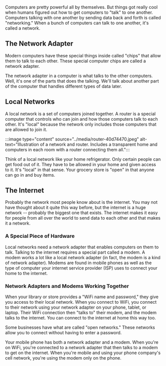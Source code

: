 Computers are pretty powerful all by themselves. But things got really cool when humans figured out how to get computers to "talk" to one another. Computers talking with one another by sending data back and forth is called "networking." When a bunch of computers can talk to one another, it's called a network.

## The Network Adapter

Modern computers have these special things inside called "chips" that allow them to talk to each other. These special computer chips are called a network adapter.

The network adapter in a computer is what talks to the other computers. Well, it's one of the parts that does the talking. We'll talk about another part of the computer that handles different types of data later.

## Local Networks

A local network is a set of computers joined together. A router is a special computer that controls who can join and how those computers talk to each other. It's "local" because the network only includes those computers that are allowed to join it.

:::image type="content" source="../media/router-40d74470.jpeg" alt-text="Illustration of a network and router. Includes a transparent home and computers in each room with a router connecting them all.":::


Think of a local network like your home refrigerator. Only certain people can get food out of it. They have to be allowed in your home and given access to it. It's "local" in that sense. Your grocery store is "open" in that anyone can go in and buy items.

## The Internet

Probably the network most people know about is the internet. You may not have thought about it quite this way before, but the internet is a huge network -- probably the biggest one that exists. The internet makes it easy for people from all over the world to send data to each other and that makes it a network.

### A Special Piece of Hardware

Local networks need a network adapter that enables computers on them to talk. Talking to the internet requires a special part called a modem. A modem works a lot like a local network adapter (in fact, the modem is a kind of network adapter). Modems are found in mobile phones as well as the type of computer your internet service provider (ISP) uses to connect your home to the internet.

### Network Adapters and Modems Working Together

When your library or store provides a "WiFi name and password," they give you access to their local network. When you connect to WiFi, you connect to their network using your network adapter on your phone, tablet, or laptop. Their WiFi connection then "talks to" their modem, and the modem talks to the internet. You can connect to the internet at home this way too.

Some businesses have what are called "open networks." These networks allow you to connect without having to enter a password.

Your mobile phone has both a network adapter and a modem. When you're on WiFi, you're connected to a network adapter that then talks to a modem to get on the internet. When you're mobile and using your phone company's cell network, you're using the modem only on the phone.

